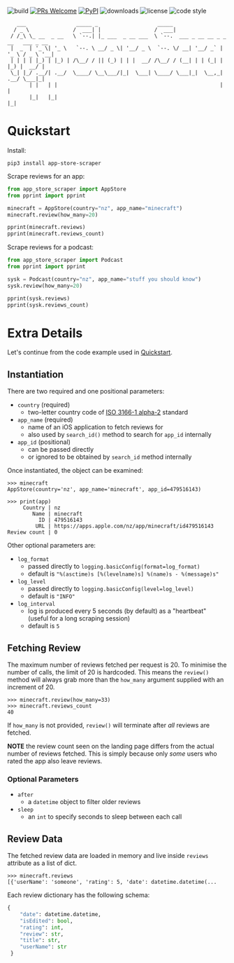 ![build](https://img.shields.io/github/workflow/status/cowboy-bebug/app-store-scraper/Build)
[![PRs Welcome](https://img.shields.io/badge/PRs-welcome-brightgreen.svg)](https://github.com/cowboy-bebug/app-store-scraper/pulls)
[![PyPI](https://img.shields.io/pypi/v/app-store-scraper)](https://pypi.org/project/app-store-scraper/)
![downloads](https://img.shields.io/pypi/dm/app-store-scraper)
![license](https://img.shields.io/pypi/l/app-store-scraper)
![code style](https://img.shields.io/badge/code%20style-black-black)

```
   ___                _____ _                   _____
  / _ \              /  ___| |                 /  ___|
 / /_\ \_ __  _ __   \ `--.| |_ ___  _ __ ___  \ `--.  ___ _ __ __ _ _ __   ___ _ __
 |  _  | '_ \| '_ \   `--. \ __/ _ \| '__/ _ \  `--. \/ __| '__/ _` | '_ \ / _ \ '__|
 | | | | |_) | |_) | /\__/ / || (_) | | |  __/ /\__/ / (__| | | (_| | |_) |  __/ |
 \_| |_/ .__/| .__/  \____/ \__\___/|_|  \___| \____/ \___|_|  \__,_| .__/ \___|_|
       | |   | |                                                    | |
       |_|   |_|                                                    |_|
```

# Quickstart

Install:
```console
pip3 install app-store-scraper
```

Scrape reviews for an app:
```python
from app_store_scraper import AppStore
from pprint import pprint

minecraft = AppStore(country="nz", app_name="minecraft")
minecraft.review(how_many=20)

pprint(minecraft.reviews)
pprint(minecraft.reviews_count)
```

Scrape reviews for a podcast:
```python
from app_store_scraper import Podcast
from pprint import pprint

sysk = Podcast(country="nz", app_name="stuff you should know")
sysk.review(how_many=20)

pprint(sysk.reviews)
pprint(sysk.reviews_count)
```

# Extra Details

Let's continue from the code example used in [Quickstart](#quickstart).


## Instantiation

There are two required and one positional parameters:

- `country` (required)
  - two-letter country code of [ISO 3166-1 alpha-2](https://en.wikipedia.org/wiki/ISO_3166-1_alpha-2) standard
- `app_name` (required)
  - name of an iOS application to fetch reviews for
  - also used by `search_id()` method to search for `app_id` internally
- `app_id` (positional)
  - can be passed directly
  - or ignored to be obtained by `search_id` method internally

Once instantiated, the object can be examined:
```pycon
>>> minecraft
AppStore(country='nz', app_name='minecraft', app_id=479516143)
```
```pycon
>>> print(app)
     Country | nz
        Name | minecraft
          ID | 479516143
         URL | https://apps.apple.com/nz/app/minecraft/id479516143
Review count | 0
```

Other optional parameters are:

- `log_format`
  - passed directly to `logging.basicConfig(format=log_format)`
  - default is `"%(asctime)s [%(levelname)s] %(name)s - %(message)s"`
- `log_level`
  - passed directly to `logging.basicConfig(level=log_level)`
  - default is `"INFO"`
- `log_interval`
  - log is produced every 5 seconds (by default) as a "heartbeat" (useful for a long scraping session)
  - default is `5`


## Fetching Review

The maximum number of reviews fetched per request is 20. To minimise the number of calls, the limit of 20 is hardcoded. This means the `review()` method will always grab more than the `how_many` argument supplied with an increment of 20.

```pycon
>>> minecraft.review(how_many=33)
>>> minecraft.reviews_count
40
```

If `how_many` is not provided, `review()` will terminate after *all* reviews are fetched.

**NOTE** the review count seen on the landing page differs from the actual number of reviews fetched. This is simply because only *some* users who rated the app also leave reviews.

### Optional Parameters

- `after`
  - a `datetime` object to filter older reviews
- `sleep`
  - an `int` to specify seconds to sleep between each call

## Review Data

The fetched review data are loaded in memory and live inside `reviews` attribute as a list of dict.
```pycon
>>> minecraft.reviews
[{'userName': 'someone', 'rating': 5, 'date': datetime.datetime(...
```

Each review dictionary has the following schema:
```python
{
    "date": datetime.datetime,
    "isEdited": bool,
    "rating": int,
    "review": str,
    "title": str,
    "userName": str
 }
```
